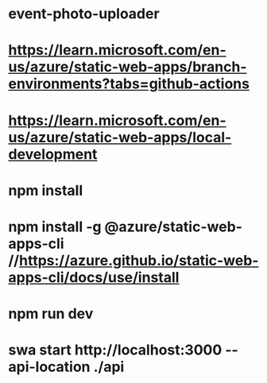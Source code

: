 # event-photo-uploader
# https://learn.microsoft.com/en-us/azure/static-web-apps/branch-environments?tabs=github-actions
# https://learn.microsoft.com/en-us/azure/static-web-apps/local-development
# npm install
# npm install -g @azure/static-web-apps-cli //https://azure.github.io/static-web-apps-cli/docs/use/install
# npm run dev
# swa start http://localhost:3000 --api-location ./api